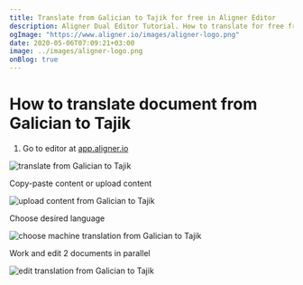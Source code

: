 ```yaml
---
title: Translate from Galician to Tajik for free in Aligner Editor
description: Aligner Dual Editor Tutorial. How to translate for free from Galician to Tajik. Aligner is multilingual document management platform. 
ogImage: "https://www.aligner.io/images/aligner-logo.png"
date: 2020-05-06T07:09:21+03:00
image: ../images/aligner-logo.png
onBlog: true
---
```


# How to translate document from Galician to Tajik

1. Go to editor at [app.aligner.io](https://app.aligner.io "Aligner App web page")

![translate from Galician to Tajik](../aligner-blank-editor.png "translate from Galician to Tajik")

Copy-paste content or upload content

![upload content from Galician to Tajik](../aligner-uploaded-document.png "upload content from Galician to Tajik")

Choose desired language

![choose machine translation from Galician to Tajik](../aligner-language-dropdown.png "choose machine translation from Galician to Tajik")

Work and edit 2 documents in parallel

![edit translation from Galician to Tajik](../aligner-double-sitded-editor.png "edit translation from Galician to Tajik")

